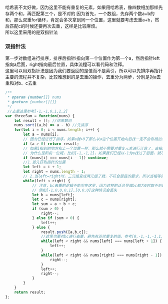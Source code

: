 哈希表不太好做，因为这里不能有重复的元素，如果用哈希表，像四数相加那样先存两个和，再匹配第三个，是不对的
因为首先，一个数组，先存两个数a+b的和，那么双重for循环，肯定会多次拿到同一个位置，这里就要考虑去重a+b，然后匹配c的时候还要再次去重，这样是比较麻烦。  
所以这里采用的是双指针法
### 双指针法
第一步对数组进行排序，排序后指针i指向第一个位置作为第一个a，然后指针left指向a后面，right指向最后位置，具体流程可以看代码和注释。  
这里可以用双指针法是因为我们要返回的是值而不是索引，所以可以先排序再指针  
主要的流程并不复杂，比较难想到的是去重的操作，去重分为两步，分别是对a去重和对b、c去重

```javascript
/**
 * @param {number[]} nums
 * @return {number[][]}
 */
 //去重这里参考[-1,-1,0,1,2,2]
var threeSum = function(nums) {
    let result = []; //结果数组
    nums.sort((a,b) => a - b) //先排序
    for(let i = 0; i < nums.length; i++) {
        let a = nums[i];
        // 因为已经进行了排序，如果a就>0了那么以a这个位置开始向后找一定不会有相加为0的三个数了。
        if (a > 0) return result;
        // 如果i指到的地方和上一个位置一样，那么就不需要对重复元素进行计算了，直接跳过
        // 为什么是和前一位呢，比如[-1,-1,2]，如果我们已经以-1为a找过了后面，就不需要再找一次了
        if (nums[i] === nums[i - 1]) continue;
        //1.首先获取指针的位置
        let left = i + 1;
        let right = nums.length - 1;
        // 2.当left=right时，三元组变成两元组了就，不符合题目的要求，所以当相等的时候循环结束
        while(left < right) {
            // 注意，bc去重的逻辑不能写在这里，因为这样的话会导致bc都为0时取不到数据循环就结束了
            // 例如[-1,0,0,0,1],[0,0,0]这种情况会丢失
            let b = nums[left];
            let c = nums[right];
            let sum = a + b + c;
            if (sum > 0) {
                right--;
            } else if (sum < 0) {
                left++;
            } else {
                result.push([a,b,c]);
                //这里也要对bc进行去重，避免有连续重复的值，参考[0,-1,-1,-1,1,1,1]
                while(left < right && nums[left] === nums[left + 1]) {
                    left++;
                }
                while(left < right && nums[right] === nums[right - 1]) {
                    right--;
                }
                left++;
                right--;
            }
        }
    }
    return result;
};
```
